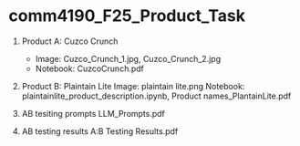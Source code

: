 # comm4190_F25_Product_Task

1. Product A: Cuzco Crunch
   - Image: Cuzco_Crunch_1.jpg, Cuzco_Crunch_2.jpg
   - Notebook: CuzcoCrunch.pdf
  
2. Product B: Plaintain Lite
  Image: plaintain lite.png
  Notebook: plaintainlite_product_description.ipynb, Product names_PlantainLite.pdf

3. AB tesiting prompts
   LLM_Prompts.pdf
  
4. AB testing results
   A:B Testing Results.pdf
